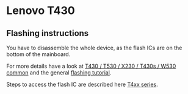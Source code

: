 # Lenovo T430

## Flashing instructions
You have to disassemble the whole device, as the flash ICs are on the bottom
of the mainboard.

For more details have a look at [T430 / T530 / X230 / T430s / W530 common] and
the general [flashing tutorial].

Steps to access the flash IC are described here [T4xx series].

[flashing tutorial]: ../../flash_tutorial/ext_power.md
[T4xx series]: t4xx_series.md
[T430 / T530 / X230 / T430s / W530 common]: Ivy_Bridge_series.md
